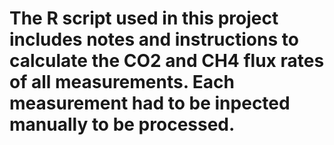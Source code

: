 # The R script used in this project includes notes and instructions to calculate the CO2 and CH4 flux rates of all measurements. Each measurement had to be inpected manually to be processed.
